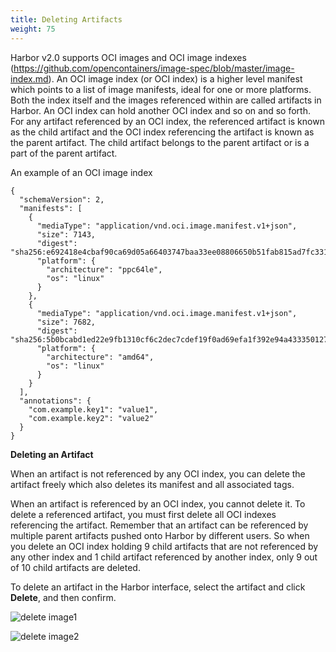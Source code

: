 ```yaml
---
title: Deleting Artifacts
weight: 75
---
```


Harbor v2.0 supports OCI images and OCI image indexes (https://github.com/opencontainers/image-spec/blob/master/image-index.md). An OCI image index (or OCI index) is a higher level manifest which points to a list of image manifests, ideal for one or more platforms.  Both the index itself and the images referenced within are called artifacts in Harbor. An OCI index can hold another OCI index and so on and so forth. For any artifact referenced by an OCI index, the referenced artifact is known as the child artifact and the OCI index referencing the artifact is known as the parent artifact. The child artifact belongs to the parent artifact or is a part of the parent artifact.  

An example of an OCI image index 

```
{
  "schemaVersion": 2,
  "manifests": [
    {
      "mediaType": "application/vnd.oci.image.manifest.v1+json",
      "size": 7143,
      "digest": "sha256:e692418e4cbaf90ca69d05a66403747baa33ee08806650b51fab815ad7fc331f",
      "platform": {
        "architecture": "ppc64le",
        "os": "linux"
      }
    },
    {
      "mediaType": "application/vnd.oci.image.manifest.v1+json",
      "size": 7682,
      "digest": "sha256:5b0bcabd1ed22e9fb1310cf6c2dec7cdef19f0ad69efa1f392e94a4333501270",
      "platform": {
        "architecture": "amd64",
        "os": "linux"
      }
    }
  ],
  "annotations": {
    "com.example.key1": "value1",
    "com.example.key2": "value2"
  }
}
```

**Deleting an Artifact**

When an artifact is not referenced by any OCI index, you can delete the artifact freely which also deletes its manifest and all associated tags. 

When an artifact is referenced by an OCI index, you cannot delete it.  To delete a referenced artifact, you must first delete all OCI indexes referencing the artifact. Remember that an artifact can be referenced by multiple parent artifacts pushed onto Harbor by different users.  So when you delete an OCI index holding 9 child artifacts that are not referenced by any other index and 1 child artifact referenced by another index, only 9 out of 10 child artifacts are deleted.

To delete an artifact in the Harbor interface, select the artifact and click **Delete**, and then confirm.  

![delete image1](../../../img/deleteimage1.png)

![delete image2](../../../img/deleteimage2.png)
